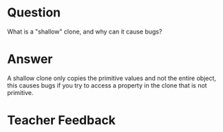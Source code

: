 # Question

What is a "shallow" clone, and why can it cause bugs?

# Answer

A shallow clone only copies the primitive values and not the entire object, this causes bugs if you try to access a property in the clone that is not primitive.

# Teacher Feedback
